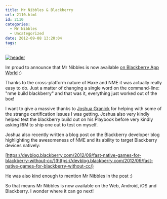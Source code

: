 ```yaml
---
title: Mr Nibbles & Blackberry
url: 2110.html
id: 2110
categories:
  - Mr Nibbles
  - Uncategorized
date: 2012-09-08 13:20:04
tags:
---
```


[![](https://mikecann.co.uk/wp-content/uploads/2012/09/header1.jpg "header")](https://mikecann.co.uk/wp-content/uploads/2012/09/header1.jpg)

Im proud to announce that Mr Nibbles is now available [on Blackberry App World](https://appworld.blackberry.com/webstore/content/133542/?lang=en) :)
<!-- more -->
Thanks to the cross-platform nature of Haxe and NME it was actually really easy to do. Just a matter of changing a single word on the command-line: "nme build blackberry" and that was it, everything just worked out of the box!

I want to give a massive thanks to [Joshua Granick](https://www.joshuagranick.com/blog/) for helping with some of the strange certification issues I was getting. Joshua also very kindly helped test the blackberry build out on his Playbook before very kindly asking RIM to ship one out to test on myself.

Joshua also recently written a blog post on the Blackberry developer blog highlighting the awesomeness of NME and its ability to target Blackberry devices natively:

[https://devblog.blackberry.com/2012/09/fast-native-games-for-blackberry-without-cc/](https://devblog.blackberry.com/2012/09/fast-native-games-for-blackberry-without-cc/)

He was also kind enough to mention Mr Nibbles in the post :)

So that means Mr Nibbles is now available on the Web, Android, iOS and Blackberry. I wonder where it can go next!